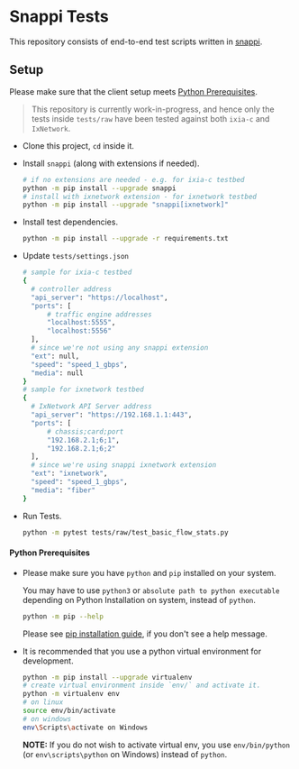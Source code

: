 # Snappi Tests

This repository consists of end-to-end test scripts written in [snappi](https://github.com/open-traffic-generator/snappi).

## Setup

Please make sure that the client setup meets [Python Prerequisites](#python-prerequisites).

>This repository is currently work-in-progress, and hence only the tests inside `tests/raw` have been tested against both `ixia-c` and `IxNetwork`.

- Clone this project, `cd` inside it.

- Install `snappi` (along with extensions if needed).

  ```sh
  # if no extensions are needed - e.g. for ixia-c testbed
  python -m pip install --upgrade snappi
  # install with ixnetwork extension - for ixnetwork testbed
  python -m pip install --upgrade "snappi[ixnetwork]"
  ```

- Install test dependencies.

  ```sh
  python -m pip install --upgrade -r requirements.txt
  ```

- Update `tests/settings.json`

  ```sh
  # sample for ixia-c testbed
  {
    # controller address
    "api_server": "https://localhost",
    "ports": [
        # traffic engine addresses 
        "localhost:5555",
        "localhost:5556"
    ],
    # since we're not using any snappi extension
    "ext": null,
    "speed": "speed_1_gbps",
    "media": null
  }
  # sample for ixnetwork testbed
  {
    # IxNetwork API Server address
    "api_server": "https://192.168.1.1:443",
    "ports": [
        # chassis;card;port
        "192.168.2.1;6;1",
        "192.168.2.1;6;2"
    ],
    # since we're using snappi ixnetwork extension
    "ext": "ixnetwork",
    "speed": "speed_1_gbps",
    "media": "fiber"
  }
  ```

- Run Tests.

  ```sh
  python -m pytest tests/raw/test_basic_flow_stats.py
  ```

#### Python Prerequisites

- Please make sure you have `python` and `pip` installed on your system.

  You may have to use `python3` or `absolute path to python executable` depending on Python Installation on system, instead of `python`.

  ```sh
  python -m pip --help
  ```
  
  Please see [pip installation guide](https://pip.pypa.io/en/stable/installing/), if you don't see a help message.

- It is recommended that you use a python virtual environment for development.

  ```sh
  python -m pip install --upgrade virtualenv
  # create virtual environment inside `env/` and activate it.
  python -m virtualenv env
  # on linux
  source env/bin/activate
  # on windows
  env\Scripts\activate on Windows
  ```

  **NOTE:** If you do not wish to activate virtual env, you use `env/bin/python` (or `env\scripts\python` on Windows) instead of `python`.

